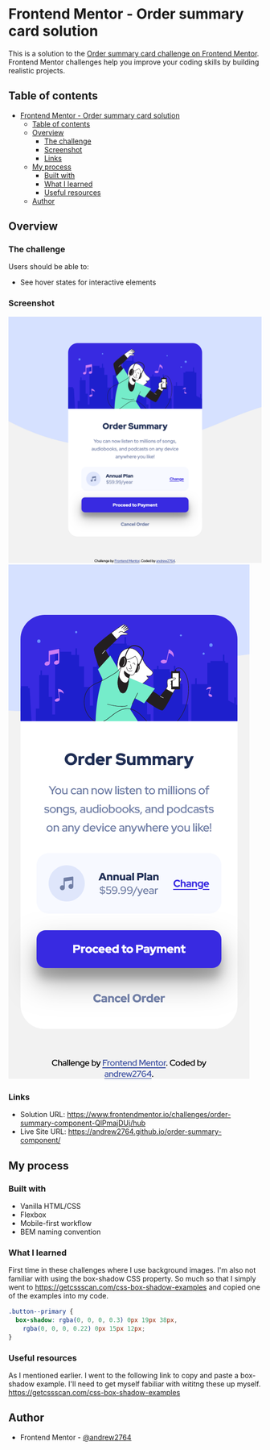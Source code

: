 # Frontend Mentor - Order summary card solution

This is a solution to the [Order summary card challenge on Frontend Mentor](https://www.frontendmentor.io/challenges/order-summary-component-QlPmajDUj). Frontend Mentor challenges help you improve your coding skills by building realistic projects. 

## Table of contents

- [Frontend Mentor - Order summary card solution](#frontend-mentor---order-summary-card-solution)
  - [Table of contents](#table-of-contents)
  - [Overview](#overview)
    - [The challenge](#the-challenge)
    - [Screenshot](#screenshot)
    - [Links](#links)
  - [My process](#my-process)
    - [Built with](#built-with)
    - [What I learned](#what-i-learned)
    - [Useful resources](#useful-resources)
  - [Author](#author)

## Overview

### The challenge

Users should be able to:

- See hover states for interactive elements

### Screenshot

![](./images/desktop-view.png)
![](./images/mobile-view.png)

### Links

- Solution URL: https://www.frontendmentor.io/challenges/order-summary-component-QlPmajDUj/hub
- Live Site URL: https://andrew2764.github.io/order-summary-component/

## My process

### Built with

- Vanilla HTML/CSS
- Flexbox
- Mobile-first workflow
- BEM naming convention

### What I learned

First time in these challenges where I use background images.
I'm also not familiar with using the box-shadow CSS property. So much so that I simply went to https://getcssscan.com/css-box-shadow-examples and copied one of the examples into my code.

```css
.button--primary {
  box-shadow: rgba(0, 0, 0, 0.3) 0px 19px 38px,
    rgba(0, 0, 0, 0.22) 0px 15px 12px;
}
```
### Useful resources

As I mentioned earlier. I went to the following link to copy and paste a box-shadow example. I'll need to get myself fabiliar with wititng these up myself.
https://getcssscan.com/css-box-shadow-examples

## Author

- Frontend Mentor - [@andrew2764](https://www.frontendmentor.io/profile/andrew2764)
